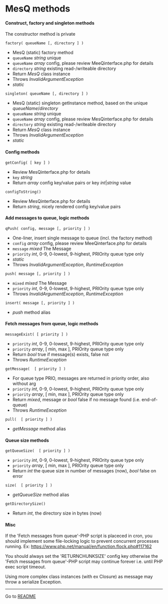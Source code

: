 [comment]: # (This file is part of MesQ, PHP lite disk based message queue manager. Copyright 2021 Kjell-Inge Gustafsson, kigkonsult, All rights reserved, licence LGPLv3)

# MesQ methods

#### Construct, factory and singleton methods

The constructor method is private

```
factory( queueName [, directory ] )
```
* MesQ (static) factory method
* ```queueName``` _string_  unique
* ```queueName``` _array_  config, please review MeeQinterface.php for details
* ```directory``` _string_  existing read-/writeable directory
* Return _MesQ_ class instance
* Throws _InvalidArgumentException_
* _static_


```
singleton( queueName [, directory ] )
```
* MesQ (static) singleton getInstance method, based on the unique _queueName_/_directory_ 
* ```queueName``` _string_  unique
* ```queueName``` _array_  config, please review MesQinterface.php for details
* ```directory``` _string_  existing read-/writeable directory
* Return _MesQ_ class instance
* Throws _InvalidArgumentException_
* _static_

#### Config methods

```
getConfig( [ key ] )
```
* Review MesQinterface.php for details
* ```key``` _string_
* Return _array_ config key/value pairs or key _int_|_string_ value

```
configToString()
```
* Review MesQinterface.php for details
* Return _string_, nicely rendered config key/value pairs

#### Add messages to queue, logic methods

```
qPush( config, message [, priority ] )
```
* One-liner, insert single message to queue (incl. the factory method)
* ```config``` _array_  config, please review MeeQinterface.php for details
* ```message``` _mixed_  The Message
* ```priority``` _int_, 0-9, 0-lowest, 9-highest, PRIOrity queue type only
* _static_
* Throws _InvalidArgumentException_, _RuntimeException_

```
push( message [, priority ] )
```
* ```mixed``` _mixed_  The Message
* ```priority``` _int_, 0-9, 0-lowest, 9-highest, PRIOrity queue type only
* Throws _InvalidArgumentException_, _RuntimeException_

```
insert( message [, priority ] )
```
* _push_ method alias

#### Fetch messages from queue, logic methods

```
messageExist( [ priority ] )
```
* ```priority``` _int_, 0-9, 0-lowest, 9-highest, PRIOrity queue type only
* ```priority``` _array_, \[ min, max ], PRIOrity queue type only
* Return _bool_ true if message(s) exists, false not
* Throws _RuntimeException_

```
getMessage(  [ priority ] )
```
* For queue type PRIO, messages are returned in priority order, also without arg
* ```priority``` _int_, 0-9, 0-lowest, 9-highest, PRIOrity queue type only
* ```priority``` _array_, \[ min, max ], PRIOrity queue type only
* Return _mixed_,  message or _bool_ false if no message found (i.e. end-of-queue)
* Throws _RuntimeException_

```
pull(  [ priority ] )
```
* _getMessage_ method alias

#### Queue size methods

```
getQueueSize(  [ priority ] )
```
* ```priority``` _int_, 0-9, 0-lowest, 9-highest, PRIOrity queue type only
* ```priority``` _array_, \[ min, max ], PRIOrity queue type only
* Return _int_ the queue size in number of messages (now), _bool_ false on error

```
size(  [ priority ] )
```
* _getQueueSize_ method alias

```
getDirectorySize()
```
* Return _int_, the directory size in bytes (now) 

#### Misc

If the 'Fetch messages from queue'-PHP script is placeced in cron,
you should implement some file-locking logic
to prevent concurrent processes running.
Ex: https://www.php.net/manual/en/function.flock.php#117162

You should always set the 'RETURNCHUNKSIZE' config key
otherwise the 'Fetch messages from queue'-PHP script may
continue forever i.e. until PHP exec script timeout.

Using more complex class instances (with ex Closure) as  message 
may throw a serialize Exception.


---
Go to [README]

[README]:../README.md
